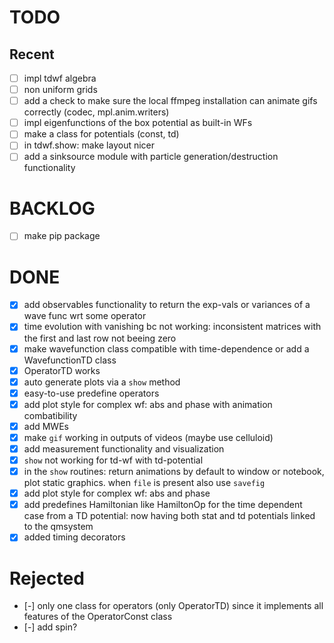 # TODO
## Recent
- [ ] impl tdwf algebra
- [ ] non uniform grids
- [ ] add a check to make sure the local ffmpeg installation can animate gifs correctly (codec, mpl.anim.writers)
- [ ] impl eigenfunctions of the box potential as built-in WFs
- [ ] make a class for potentials (const, td)
- [ ] in tdwf.show: make layout nicer
- [ ] add a sinksource module with particle generation/destruction functionality
# BACKLOG
- [ ] make pip package
# DONE
- [x] add observables functionality to return the exp-vals or variances of a wave func wrt some operator
- [x] time evolution with vanishing bc not working: inconsistent matrices with the first and last row not beeing zero
- [x] make wavefunction class compatible with time-dependence or add a WavefunctionTD class
- [x] OperatorTD works
- [x] auto generate plots via a `show` method
- [x] easy-to-use predefine operators
- [x] add plot style for complex wf: abs and phase with animation combatibility
- [x] add MWEs
- [x] make `gif` working in outputs of videos (maybe use celluloid)
- [x] add measurement functionality and visualization
- [x] `show` not working for td-wf with td-potential
- [x] in the `show` routines: return animations by default to window or notebook, plot static graphics. when `file` is present also use `savefig`
- [x] add plot style for complex wf: abs and phase
- [x] add predefines Hamiltonian like HamiltonOp for the time dependent case from a TD potential: now having both stat and td potentials linked to the qmsystem
- [x] added timing decorators
# Rejected
- [-] only one class for operators (only OperatorTD) since it implements all features of the OperatorConst class
- [-] add spin?